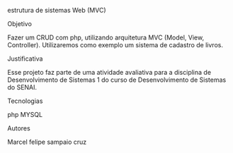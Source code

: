  estrutura de sistemas Web (MVC)

Objetivo

Fazer um CRUD com php, utilizando arquitetura MVC (Model, View, Controller). Utilizaremos como exemplo um sistema de cadastro de livros.

Justificativa

Esse projeto faz parte de uma atividade avaliativa para a disciplina de Desenvolvimento de Sistemas 1 do curso de Desenvolvimento de Sistemas do SENAI.

Tecnologias

php
MYSQL

Autores

Marcel felipe sampaio cruz 
